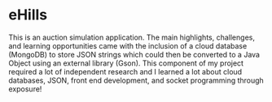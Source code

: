 # eHills
This is an auction simulation application. The main highlights, challenges, and learning opportunities came with the inclusion of a cloud database (MongoDB) to store JSON strings which could then be converted to a Java Object using an external library (Gson). This component of my project required a lot of independent research and I learned a lot about cloud databases, JSON, front end development, and socket programming through exposure!
